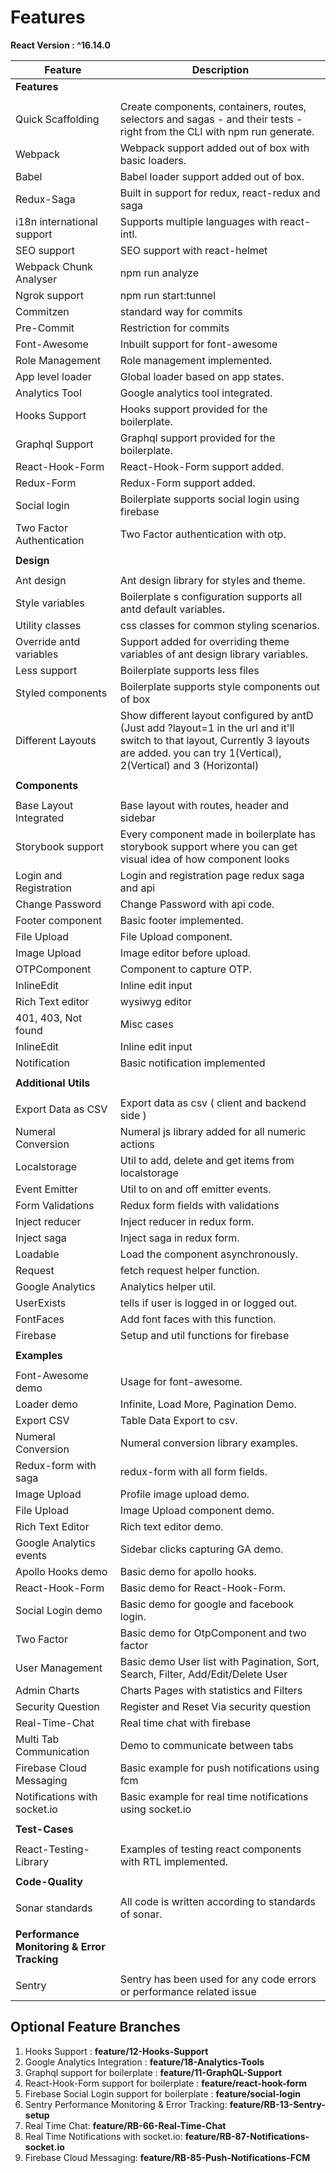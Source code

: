 # Features
**React Version : ^16.14.0**  
<div>


| Feature                 | Description                                     |
| ----------------------- | ----------------------------------------------- |
| **Features**            |                                                 |
|                         |                                                 |
| Quick Scaffolding       | Create components, containers, routes, selectors and sagas - and their tests - right from the CLI with npm run generate.                                                                   |
| Webpack                 | Webpack support added out of box with basic    loaders. |                                          
| Babel                   | Babel loader support added out of box.          |
| Redux-Saga              | Built in support for redux, react-redux and saga|
| i18n international support      | Supports multiple languages with react-intl.    |
| SEO support             | SEO support with react-helmet                   |
| Webpack Chunk Analyser  | npm run analyze                                 |
| Ngrok support           | npm run start:tunnel                            |
| Commitzen               | standard way for commits                        |
| Pre-Commit              | Restriction for commits                         |
| Font-Awesome            | Inbuilt support for font-awesome                |
| Role Management         | Role management implemented.                    |
| App level loader        | Global loader based on app states.              |
| Analytics Tool          | Google analytics tool integrated.               |
| Hooks Support           | Hooks support provided for the boilerplate.     |
| Graphql Support         | Graphql support provided for the boilerplate.   |
| React-Hook-Form         | React-Hook-Form support added.                  |
| Redux-Form              | Redux-Form support added.                       |
| Social login            | Boilerplate supports social login using firebase|
| Two Factor Authentication          | Two Factor authentication with otp.             |
|                         |                                                 |
| **Design**              |                                                 |
|                         |                                                 |
| Ant design              | Ant design library for styles and theme.        | 
| Style variables         | Boilerplate s configuration supports all antd default variables.            |
| Utility classes         | css classes for common styling scenarios.       |
| Override antd variables | Support added for overriding theme variables  of ant design library variables.  |
| Less support            | Boilerplate supports less files                 |
| Styled components       | Boilerplate supports style components out of box|
| Different Layouts       | Show different layout configured by antD (Just add ?layout=1 in the url and it'll switch to that layout, Currently 3 layouts are added. you can try 1(Vertical), 2(Vertical) and 3 (Horizontal)|
|                         |                                                 |
| **Components**          |                                                 |
|                         |                                                 |
| Base Layout Integrated  | Base layout with routes, header and sidebar     |
| Storybook support       | Every component made in boilerplate has storybook     support where you can get visual idea of how component looks                |    
| Login and Registration  | Login and registration page redux saga and api  |
| Change Password         | Change Password with api code.                  |
| Footer component        | Basic footer implemented.                       |
| File Upload             | File Upload component.                          |
| Image Upload            | Image editor before upload.                     |
| OTPComponent            | Component to capture OTP.                       |
| InlineEdit              | Inline edit input                               |
| Rich Text editor        | wysiwyg editor                                  |
| 401, 403, Not found     | Misc cases                                      |
| InlineEdit              | Inline edit input                               |
| Notification            | Basic notification implemented                  |
|                         |                                                 |
| **Additional Utils**    |                                                 |
|                         |                                                 |
| Export Data as CSV      | Export data as csv ( client and backend side ) |         
| Numeral Conversion      | Numeral js library added for all numeric actions|   
| Localstorage            | Util to add, delete and get items from localstorage |      
| Event Emitter           | Util to on and off emitter events.              |
| Form Validations        | Redux form fields with validations              |
| Inject reducer          | Inject reducer in redux form.                   |
| Inject saga             | Inject saga in redux form.                      |
| Loadable                | Load the component asynchronously.              |
| Request                 | fetch request helper function.                  |
| Google Analytics        | Analytics helper util.                          |
| UserExists              | tells if user is logged in or logged out.       |
| FontFaces               | Add font faces with this function.              |
| Firebase                | Setup and util functions for firebase           |
|                         |                                                 |
| **Examples**            |                                                 |
|                         |                                                 |
| Font-Awesome demo       | Usage for font-awesome.                         |
| Loader demo             | Infinite, Load More, Pagination Demo.           |
| Export CSV              | Table Data Export to csv.                       |
| Numeral Conversion      | Numeral conversion library examples.            |
| Redux-form with saga    | redux-form with all form fields.                |
| Image Upload            | Profile image upload demo.                      |
| File Upload             | Image Upload component demo.                    |
| Rich Text Editor        | Rich text editor demo.                          |
| Google Analytics events | Sidebar clicks capturing GA demo.               |
| Apollo Hooks demo       | Basic demo for apollo hooks.                    |
| React-Hook-Form         | Basic demo  for React-Hook-Form.                |
| Social Login demo       | Basic demo  for google and facebook login.      |
| Two Factor              | Basic demo  for OtpComponent and two factor     |
| User Management         | Basic demo User list with Pagination, Sort, Search, Filter, Add/Edit/Delete User     |
| Admin Charts            | Charts Pages with statistics and Filters        |
| Security Question       | Register and Reset Via security question        |
| Real-Time-Chat          | Real time chat with firebase                    |
| Multi Tab Communication | Demo to communicate between tabs                |
| Firebase Cloud Messaging| Basic example for push notifications using fcm  |
| Notifications with socket.io | Basic example for real time notifications using socket.io  |
|                         |                                                 |
| **Test-Cases**          |                                                 |
|                         |                                                 |
| React-Testing-Library   | Examples of testing react components with RTL   implemented.|
|                         |                                                 |
| **Code-Quality**        |                                                 |
|                         |                                                 |
| Sonar standards         | All code is written according to standards of sonar.|
|                         |                                                 |
| **Performance Monitoring & Error Tracking**        |                                                 |
|                         |                                                 |
| Sentry         | Sentry has been used for any code errors or performance related issue   |

</div>


## Optional Feature Branches 

1.  Hooks Support :  **feature/12-Hooks-Support**  <br />
2.  Google Analytics Integration :  **feature/18-Analytics-Tools** <br />
3.  Graphql support for boilerplate :  **feature/11-GraphQL-Support** <br />
4.  React-Hook-Form support for boilerplate :  **feature/react-hook-form** <br/>
5.  Firebase Social Login support for boilerplate :  **feature/social-login** <br/>
6.  Sentry Performance Monitoring & Error Tracking:  **feature/RB-13-Sentry-setup**<br/>
7.  Real Time Chat:  **feature/RB-66-Real-Time-Chat**  <br/>
8.  Real Time Notifications with socket.io: **feature/RB-87-Notifications-socket.io** <br/>
9.  Firebase Cloud Messaging:  **feature/RB-85-Push-Notifications-FCM**<br />
